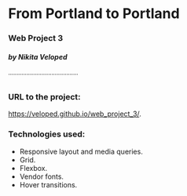 # From Portland to Portland
### Web Project 3
##### by Nikita Veloped
˙˙˙˙˙˙˙˙˙˙˙˙˙˙˙˙˙˙˙˙˙˙˙˙˙˙˙˙˙˙˙˙˙˙˙˙˙˙˙˙˙˙
### URL to the project:
https://veloped.github.io/web_project_3/.


### Technologies used:
* Responsive layout and media queries.
* Grid.
* Flexbox.
* Vendor fonts.
* Hover transitions.

